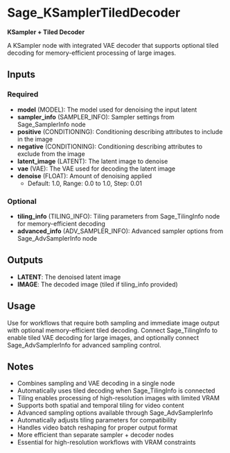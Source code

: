 # Sage_KSamplerTiledDecoder

**KSampler + Tiled Decoder**

A KSampler node with integrated VAE decoder that supports optional tiled decoding for memory-efficient processing of large images.

## Inputs

### Required

- **model** (MODEL): The model used for denoising the input latent
- **sampler_info** (SAMPLER_INFO): Sampler settings from Sage_SamplerInfo node
- **positive** (CONDITIONING): Conditioning describing attributes to include in the image
- **negative** (CONDITIONING): Conditioning describing attributes to exclude from the image
- **latent_image** (LATENT): The latent image to denoise
- **vae** (VAE): The VAE used for decoding the latent image
- **denoise** (FLOAT): Amount of denoising applied
  - Default: 1.0, Range: 0.0 to 1.0, Step: 0.01

### Optional

- **tiling_info** (TILING_INFO): Tiling parameters from Sage_TilingInfo node for memory-efficient decoding
- **advanced_info** (ADV_SAMPLER_INFO): Advanced sampler options from Sage_AdvSamplerInfo node

## Outputs

- **LATENT**: The denoised latent image
- **IMAGE**: The decoded image (tiled if tiling_info provided)

## Usage

Use for workflows that require both sampling and immediate image output with optional memory-efficient tiled decoding. Connect Sage_TilingInfo to enable tiled VAE decoding for large images, and optionally connect Sage_AdvSamplerInfo for advanced sampling control.

## Notes

- Combines sampling and VAE decoding in a single node
- Automatically uses tiled decoding when Sage_TilingInfo is connected
- Tiling enables processing of high-resolution images with limited VRAM
- Supports both spatial and temporal tiling for video content
- Advanced sampling options available through Sage_AdvSamplerInfo
- Automatically adjusts tiling parameters for compatibility
- Handles video batch reshaping for proper output format
- More efficient than separate sampler + decoder nodes
- Essential for high-resolution workflows with VRAM constraints
